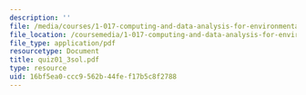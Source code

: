 ```yaml
---
description: ''
file: /media/courses/1-017-computing-and-data-analysis-for-environmental-applications-fall-2003/16bf5ea0ccc9562b44fef17b5c8f2788_quiz01_3sol.pdf
file_location: /coursemedia/1-017-computing-and-data-analysis-for-environmental-applications-fall-2003/16bf5ea0ccc9562b44fef17b5c8f2788_quiz01_3sol.pdf
file_type: application/pdf
resourcetype: Document
title: quiz01_3sol.pdf
type: resource
uid: 16bf5ea0-ccc9-562b-44fe-f17b5c8f2788
---
```

